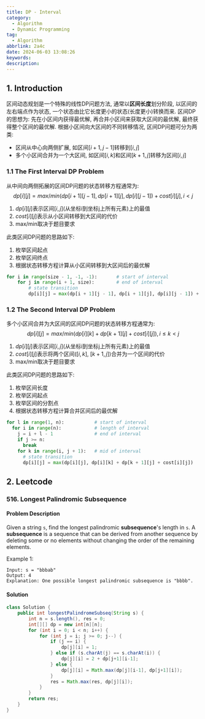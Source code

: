 ```yaml
---
title: DP - Interval
category:
  - Algorithm
  - Dynamic Programming
tag:
  - Algorithm
abbrlink: 2a4c
date: 2024-06-03 13:08:26
keywords:
description:
---
```


## 1. Introduction
区间动态规划是一个特殊的线性DP问题方法, 通常以**区间长度**划分阶段, 以区间的左右端点作为状态, 一个状态由比它长度更小的状态(长度更小)转换而来. 区间DP的思想为: 先在小区间内获得最优解, 再合并小区间来获取大区间的最优解, 最终获得整个区间的最优解.
根据小区间向大区间的不同转移情况, 区间DP问题可分为两类:
* 区间从中心向两侧扩展, 如区间$[i+1, j-1]$转移到$[i,j]$
* 多个小区间合并为一个大区间, 如区间$[i,k]$和区间$[k+1,j]$转移为区间$[i,j]$

### 1.1 The First Interval DP Problem
从中间向两侧拓展的区间DP问题的状态转移方程通常为:
$$
dp[i][j] = max/min(dp[i+1][j-1], dp[i+1][j], dp[i][j-1]) + cost[i][j],i < j
$$

1. $dp[i][j]$表示区间$[i,j]$(从坐标i到坐标j上所有元素)上的最值
2. $cost[i][j]$表示从小区间转移到大区间的代价
3. max/min取决于题目要求

此类区间DP问题的思路如下:
1. 枚举区间起点
2. 枚举区间终点
3. 根据状态转移方程计算从小区间转移到大区间后的最优解

```py
for i in range(size - 1, -1, -1):       # start of interval
    for j in range(i + 1, size):        # end of interval
        # state transition
        dp[i][j] = max(dp[i + 1][j - 1], dp[i + 1][j], dp[i][j - 1]) + cost[i][j]
```

### 1.2 The Second Interval DP Problem
多个小区间合并为大区间的区间DP问题的状态转移方程通常为:
$$
dp[i][j] = max/min(dp[i][k] + dp[k+1][j] + cost[i][j]), i \le k < j
$$

1. $dp[i][j]$表示区间$[i,j]$(从坐标i到坐标j上所有元素)上的最值
2. $cost[i][j]$表示将两个区间($[i,k]$, $[k+1,j]$)合并为一个区间的代价
3. max/min取决于题目要求

此类区间DP问题的思路如下:
1. 枚举区间长度
2. 枚举区间起点
3. 枚举区间的分割点
4. 根据状态转移方程计算合并区间后的最优解

```py
for l in range(1, n):           # start of interval
  for i in range(n):            # length of interval
    j = i + l - 1               # end of interval
    if j >= n:
      break
    for k in range(i, j + 1):   # mid of interval
      # state transition
      dp[i][j] = max(dp[i][j], dp[i][k] + dp[k + 1][j] + cost[i][j])
```


## 2. Leetcode
### 516. Longest Palindromic Subsequence
#### Problem Description
Given a string `s`, find the longest palindromic **subsequence**'s length in `s`.
A **subsequence** is a sequence that can be derived from another sequence by deleting some or no elements without changing the order of the remaining elements.

Example 1:
```
Input: s = "bbbab"
Output: 4
Explanation: One possible longest palindromic subsequence is "bbbb".
```

#### Solution
```java
class Solution {
    public int longestPalindromeSubseq(String s) {
        int n = s.length(), res = 0;
        int[][] dp = new int[n][n];
        for (int i = 0; i < n; i++) {
            for (int j = i; j >= 0; j--) {
                if (j == i) {
                    dp[j][i] = 1;
                } else if (s.charAt(j) == s.charAt(i)) {
                    dp[j][i] = 2 + dp[j+1][i-1];
                } else {
                    dp[j][i] = Math.max(dp[j][i-1], dp[j+1][i]);
                }
                res = Math.max(res, dp[j][i]);
            }
        }
        return res;
    }
}
```
